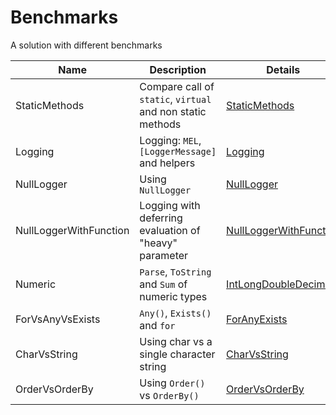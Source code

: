 # Benchmarks

A solution with different benchmarks

| Name                   | Description                                                | Details                                                  |
|------------------------|------------------------------------------------------------|----------------------------------------------------------|
| StaticMethods          | Compare call of `static`, `virtual` and non static methods | [StaticMethods](docs/StaticMethods.md)                   |
| Logging                | Logging: `MEL`, `[LoggerMessage]` and helpers              | [Logging](docs/Logging.md)                               |
| NullLogger             | Using `NullLogger`                                         | [NullLogger](docs/NullLogger.md)                         |
| NullLoggerWithFunction | Logging with deferring evaluation of "heavy" parameter     | [NullLoggerWithFunction](docs/NullLoggerWithFunction.md) |
| Numeric                | `Parse`, `ToString` and `Sum` of numeric types             | [IntLongDoubleDecimal](docs/IntLongDoubleDecimal.md)     |
| ForVsAnyVsExists       | `Any()`, `Exists()` and `for`                              | [ForAnyExists](docs/ForAnyExists.md)                     |
| CharVsString           | Using char vs a single character string                    | [CharVsString](docs/CharVsString.md)                     |
| OrderVsOrderBy         | Using `Order()` vs `OrderBy()`                             | [OrderVsOrderBy](docs/OrderVsOrderBy.md)                 |
